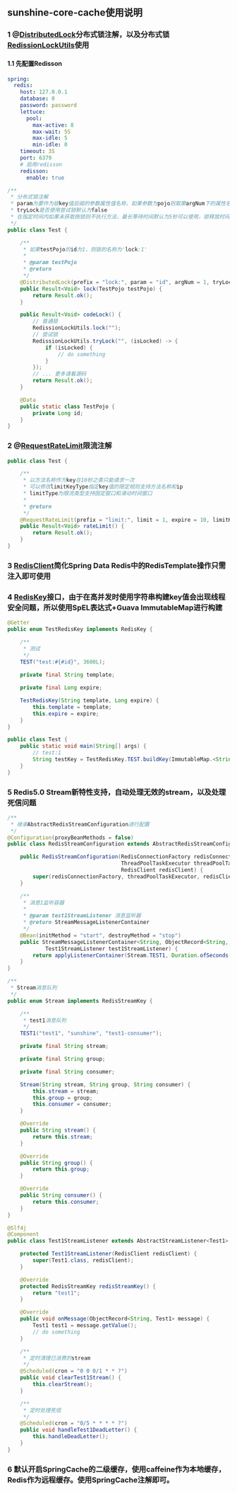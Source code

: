 
## sunshine-core-cache使用说明

### 1 @[DistributedLock](sunshine-core-cache%2Fsrc%2Fmain%2Fjava%2Forg%2Fsunshine%2Fcore%2Fcache%2Fannotation%2FDistributedLock.java)分布式锁注解，以及分布式锁[RedissionLockUtils](sunshine-core-cache%2Fsrc%2Fmain%2Fjava%2Forg%2Fsunshine%2Fcore%2Fcache%2Fredission%2Futil%2FRedissionLockUtils.java)使用

#### 1.1 先配置Redisson
```yaml
spring:
  redis:
    host: 127.0.0.1
    database: 0
    password: password
    lettuce:
      pool:
        max-active: 8
        max-wait: 5S
        max-idle: 5
        min-idle: 0
    timeout: 3S
    port: 6379
    # 启用redisson
    redisson:
      enable: true
```

```java
/**
 * 分布式锁注解
 * param为要作为锁key值后缀的参数属性值名称，如果参数为pojo则取第argNum下的属性名称为couponId参数值（默认为第一个）
 * tryLock是否使用尝试锁默认为false
 * 在指定时间内如果未获取倒锁则不执行方法，最长等待时间默认为5秒可以使用，锁释放时间默认为10秒
 */
public class Test {

    /**
     * 如果testPojo的id为1，则锁的名称为'lock:1'
     *
     * @param testPojo
     * @return
     */
    @DistributedLock(prefix = "lock:", param = "id", argNum = 1, tryLock = true)
    public Result<Void> lock(TestPojo testPojo) {
        return Result.ok();
    }

    public Result<Void> codeLock() {
        // 普通锁
        RedissionLockUtils.lock("");
        // 尝试锁
        RedissionLockUtils.tryLock("", (isLocked) -> {
            if (isLocked) {
                // do something
            }
        });
        // ... 更多请看源码
        return Result.ok();
    }

    @Data
    public static class TestPojo {
        private Long id;
    }
}
```

### 2 @[RequestRateLimit](sunshine-core-cache%2Fsrc%2Fmain%2Fjava%2Forg%2Fsunshine%2Fcore%2Fcache%2Fannotation%2FRequestRateLimit.java)限流注解

```java
public class Test {

    /**
     * 以方法名称作为key在10秒之类只能请求一次
     * 可以修改limitKeyType指定key值的限定规则支持方法名称和ip
     * limitType为限流类型支持固定窗口和滑动时间窗口
     *
     * @return
     */
    @RequestRateLimit(prefix = "limit:", limit = 1, expire = 10, limitKeyType = LimitKeyType.METHOD, limitType = LimitType.FIXED_WINDOW)
    public Result<Void> rateLimit() {
        return Result.ok();
    }
}
```

### 3 [RedisClient](sunshine-core-cache%2Fsrc%2Fmain%2Fjava%2Forg%2Fsunshine%2Fcore%2Fcache%2FRedisClient.java)简化Spring Data Redis中的RedisTemplate操作只需注入即可使用

### 4 [RedisKey](sunshine-core-cache%2Fsrc%2Fmain%2Fjava%2Forg%2Fsunshine%2Fcore%2Fcache%2FRedisKey.java)接口，由于在高并发时使用字符串构建key值会出现线程安全问题，所以使用SpEL表达式+Guava ImmutableMap进行构建
```java
@Getter
public enum TestRedisKey implements RedisKey {

    /**
     * 测试
     */
    TEST("test:#{#id}", 3600L);
    
    private final String template;

    private final Long expire;

    TestRedisKey(String template, Long expire) {
        this.template = template;
        this.expire = expire;
    }
}

public class Test {
    public static void main(String[] args) {
        // test:1
        String testKey = TestRedisKey.TEST.buildKey(ImmutableMap.<String, String>builder().put("id", "1").build());
    }
}
```
### 5 Redis5.0 Stream新特性支持，自动处理无效的stream，以及处理死信问题
```java
/**
 * 继承AbstractRedisStreamConfiguration进行配置
 */
@Configuration(proxyBeanMethods = false)
public class RedisStreamConfiguration extends AbstractRedisStreamConfiguration {

    public RedisStreamConfiguration(RedisConnectionFactory redisConnectionFactory,
                                    ThreadPoolTaskExecutor threadPoolTaskExecutor,
                                    RedisClient redisClient) {
        super(redisConnectionFactory, threadPoolTaskExecutor, redisClient);
    }

    /**
     * 消息1监听容器
     *
     * @param test1StreamListener 消息监听器
     * @return StreamMessageListenerContainer
     */
    @Bean(initMethod = "start", destroyMethod = "stop")
    public StreamMessageListenerContainer<String, ObjectRecord<String, OrderMessage>> orderExpiredConsumerListener(
            Test1StreamListener test1StreamListener) {
        return applyListenerContainer(Stream.TEST1, Duration.ofSeconds(1L), 10, Test1.class, test1StreamListener);
    }
}

/**
 * Stream消息队列
 */
public enum Stream implements RedisStreamKey {

    /**
     * test1消息队列
     */
    TEST1("test1", "sunshine", "test1-consumer");

    private final String stream;

    private final String group;

    private final String consumer;

    Stream(String stream, String group, String consumer) {
        this.stream = stream;
        this.group = group;
        this.consumer = consumer;
    }

    @Override
    public String stream() {
        return this.stream;
    }

    @Override
    public String group() {
        return this.group;
    }

    @Override
    public String consumer() {
        return this.consumer;
    }
}

@Slf4j
@Component
public class Test1StreamListener extends AbstractStreamListener<Test1> {

    protected Test1StreamListener(RedisClient redisClient) {
        super(Test1.class, redisClient);
    }

    @Override
    protected RedisStreamKey redisStreamKey() {
        return "test1";
    }

    @Override
    public void onMessage(ObjectRecord<String, Test1> message) {
        Test1 test1 = message.getValue();
        // do something
    }

    /**
     * 定时清理已消费的stream
     */
    @Scheduled(cron = "0 0 0/1 * * ?")
    public void clearTest1Stream() {
        this.clearStream();
    }

    /**
     * 定时处理死信
     */
    @Scheduled(cron = "0/5 * * * * ?")
    public void handleTest1DeadLetter() {
        this.handleDeadLetter();
    }
}
```

### 6 默认开启SpringCache的二级缓存，使用caffeine作为本地缓存，Redis作为远程缓存。使用SpringCache注解即可。